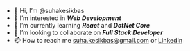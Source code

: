 - 👋 Hi, I’m @suhakesikbas
- 👀 I’m interested in ***Web Development***
- 🌱 I’m currently learning ***React*** and ***DotNet Core***
- 💞️ I’m looking to collaborate on ***Full Stack Developer***
- 📫 How to reach me [suha.kesikbas@gmail.com](mailto:suha.kesikbas@gmail.com) or [LinkedIn](https://tr.linkedin.com/in/suhakesikbas)

<!---
suhakesikbas/suhakesikbas is a ✨ special ✨ repository because its `README.md` (this file) appears on your GitHub profile.
You can click the Preview link to take a look at your changes.
--->
